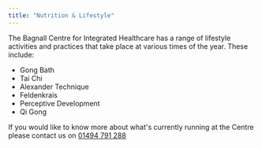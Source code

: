 ```yaml
---
title: "Nutrition & Lifestyle"
---
```


The Bagnall Centre for Integrated Healthcare has a range of lifestyle activities and practices that take place at various times of the year. These include:

* Gong Bath
* Tai Chi
* Alexander Technique
* Feldenkrais
* Perceptive Development
* Qi Gong

If you would like to know more about what's currently running at the Centre please contact us on [01494 791 288](01494791288)